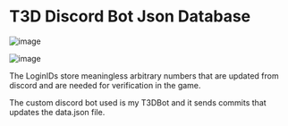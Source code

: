 # T3D Discord Bot Json Database

![image](https://github.com/user-attachments/assets/0fd77395-6abf-4af3-a0a6-705118b81c69)

![image](https://github.com/user-attachments/assets/f489b1ad-f93f-4062-b375-b9ecf389a27b)


The LoginIDs store meaningless arbitrary numbers that are updated from discord and are needed for verification in the game.

The custom discord bot used is my T3DBot and it sends commits that updates the data.json file.
